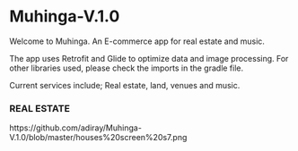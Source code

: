 # Muhinga-V.1.0
Welcome to Muhinga. An E-commerce app for real estate and music.

The app uses Retrofit and Glide to optimize data and image processing. For other libraries used, please check the imports in the gradle file.

Current services include;
Real estate, land, venues and music.


<h3>REAL ESTATE</h3>
https://github.com/adiray/Muhinga-V.1.0/blob/master/houses%20screen%20s7.png


